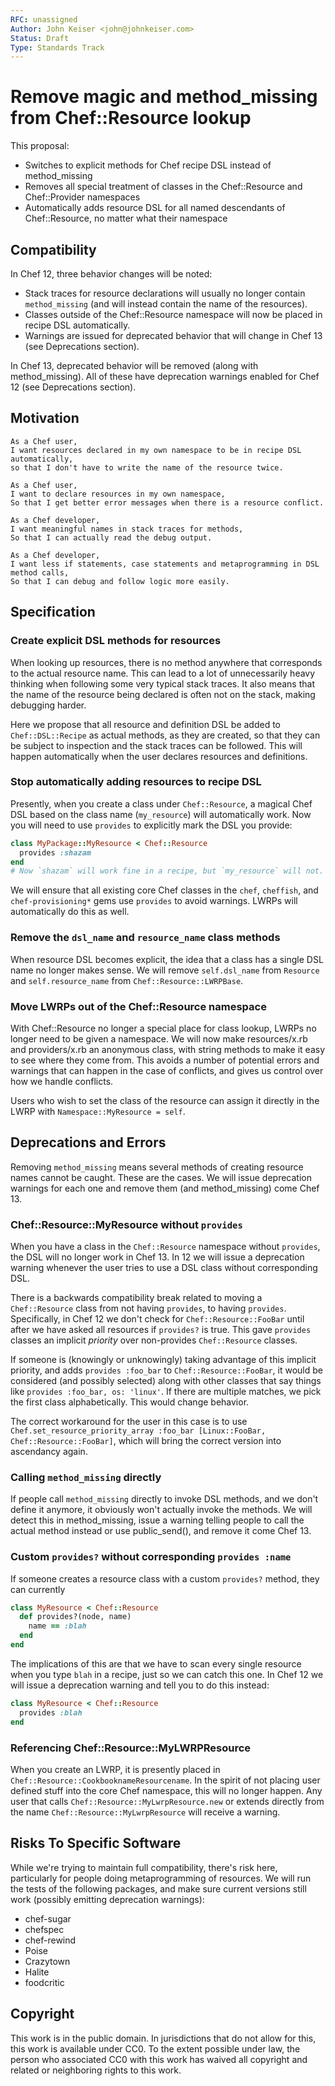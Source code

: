 ```yaml
---
RFC: unassigned
Author: John Keiser <john@johnkeiser.com>
Status: Draft
Type: Standards Track
---
```


# Remove magic and method_missing from Chef::Resource lookup

This proposal:

- Switches to explicit methods for Chef recipe DSL instead of method_missing
- Removes all special treatment of classes in the Chef::Resource and Chef::Provider namespaces
- Automatically adds resource DSL for all named descendants of Chef::Resource, no matter what their namespace

## Compatibility

In Chef 12, three behavior changes will be noted:

- Stack traces for resource declarations will usually no longer contain
  `method_missing` (and will instead contain the name of the resources).
- Classes outside of the Chef::Resource namespace will now be placed in recipe
  DSL automatically.
- Warnings are issued for deprecated behavior that will change in Chef 13 (see
  Deprecations section).

In Chef 13, deprecated behavior will be removed (along with method_missing).  All
of these have deprecation warnings enabled for Chef 12 (see Deprecations section).

## Motivation

    As a Chef user,
    I want resources declared in my own namespace to be in recipe DSL automatically,
    so that I don't have to write the name of the resource twice.

    As a Chef user,
    I want to declare resources in my own namespace,
    So that I get better error messages when there is a resource conflict.

    As a Chef developer,
    I want meaningful names in stack traces for methods,
    So that I can actually read the debug output.

    As a Chef developer,
    I want less if statements, case statements and metaprogramming in DSL method calls,
    So that I can debug and follow logic more easily.

## Specification

### Create explicit DSL methods for resources

When looking up resources, there is no method anywhere that corresponds to the
actual resource name.  This can lead to a lot of unnecessarily heavy thinking
when following some very typical stack traces.  It also means that the name of
the resource being declared is often not on the stack, making debugging harder.

Here we propose that all resource and definition DSL be added to
`Chef::DSL::Recipe` as actual methods, as they are created, so that they can be
subject to inspection and the stack traces can be followed.  This will happen
automatically when the user declares resources and definitions.

### Stop automatically adding resources to recipe DSL

Presently, when you create a class under `Chef::Resource`, a magical Chef DSL
based on the class name (`my_resource`) will automatically work.  Now you will
need to use `provides` to explicitly mark the DSL you provide:

```ruby
class MyPackage::MyResource < Chef::Resource
  provides :shazam
end
# Now `shazam` will work fine in a recipe, but `my_resource` will not.
```

We will ensure that all existing core Chef classes in the `chef`, `cheffish`,
and `chef-provisioning*` gems use `provides` to avoid warnings.  LWRPs will
automatically do this as well.

### Remove the `dsl_name` and `resource_name` class methods

When resource DSL becomes explicit, the idea that a class has a single DSL name
no longer makes sense.  We will remove `self.dsl_name` from `Resource` and `self.resource_name` from `Chef::Resource::LWRPBase`.

### Move LWRPs out of the Chef::Resource namespace

With Chef::Resource no longer a special place for class lookup, LWRPs no longer
need to be given a namespace.  We will now make resources/x.rb and providers/x.rb
an anonymous class, with string methods to make it easy to see where they come
from.  This avoids a number of potential errors and warnings that can happen in
the case of conflicts, and gives us control over how we handle conflicts.

Users who wish to set the class of the resource can assign it directly in the
LWRP with `Namespace::MyResource = self`.

## Deprecations and Errors

Removing `method_missing` means several methods of creating resource names cannot
be caught.  These are the cases.  We will issue deprecation warnings for each one
and remove them (and method_missing) come Chef 13.

### Chef::Resource::MyResource without `provides`

When you have a class in the `Chef::Resource` namespace without `provides`, the
DSL will no longer work in Chef 13.  In 12 we will issue a deprecation warning
whenever the user tries to use a DSL class without corresponding DSL.

There is a backwards compatibility break related to moving a `Chef::Resource`
class from not having `provides`, to having `provides`.  Specifically, in Chef 12
we don't check for `Chef::Resource::FooBar` until after we have asked all
resources if `provides?` is true.  This gave `provides` classes an implicit
*priority* over non-provides `Chef::Resource` classes.

If someone is (knowingly or unknowingly) taking advantage of this implicit
priority, and adds `provides :foo_bar` to `Chef::Resource::FooBar`, it would be
considered (and possibly selected) along with other classes that say things like
`provides :foo_bar, os: 'linux'`.  If there are multiple matches, we pick the
first class alphabetically.  This would change behavior.

The correct workaround for the user in this case is to use
`Chef.set_resource_priority_array :foo_bar [Linux::FooBar, Chef::Resource::FooBar]`, which will bring the correct version into ascendancy
again.

### Calling `method_missing` directly

If people call `method_missing` directly to invoke DSL methods, and we don't
define it anymore, it obviously won't actually invoke the methods.  We will
detect this in method_missing, issue a warning telling people to call the
actual method instead or use public_send(), and remove it come Chef 13.

### Custom `provides?` without corresponding `provides :name`

If someone creates a resource class with a custom `provides?` method, they can
currently

```ruby
class MyResource < Chef::Resource
  def provides?(node, name)
    name == :blah
  end
end
```

The implications of this are that we have to scan every single resource when
you type `blah` in a recipe, just so we can catch this one.  In Chef 12 we will
issue a deprecation warning and tell you to do this instead:

```ruby
class MyResource < Chef::Resource
  provides :blah
end
```

### Referencing Chef::Resource::MyLWRPResource

When you create an LWRP, it is presently placed in
`Chef::Resource::CookbooknameResourcename`.  In the spirit of not placing user
defined stuff into the core Chef namespace, this will no longer happen.  Any
user that calls `Chef::Resource::MyLwrpResource.new` or extends directly from
the name `Chef::Resource::MyLwrpResource` will receive a warning.

## Risks To Specific Software

While we're trying to maintain full compatibility, there's risk here, particularly for people doing metaprogramming of resources.  We will run the tests of the following packages, and make sure current versions still work (possibly emitting
deprecation warnings):

- chef-sugar
- chefspec
- chef-rewind
- Poise
- Crazytown
- Halite
- foodcritic

## Copyright

This work is in the public domain. In jurisdictions that do not allow for this,
this work is available under CC0. To the extent possible under law, the person
who associated CC0 with this work has waived all copyright and related or
neighboring rights to this work.
